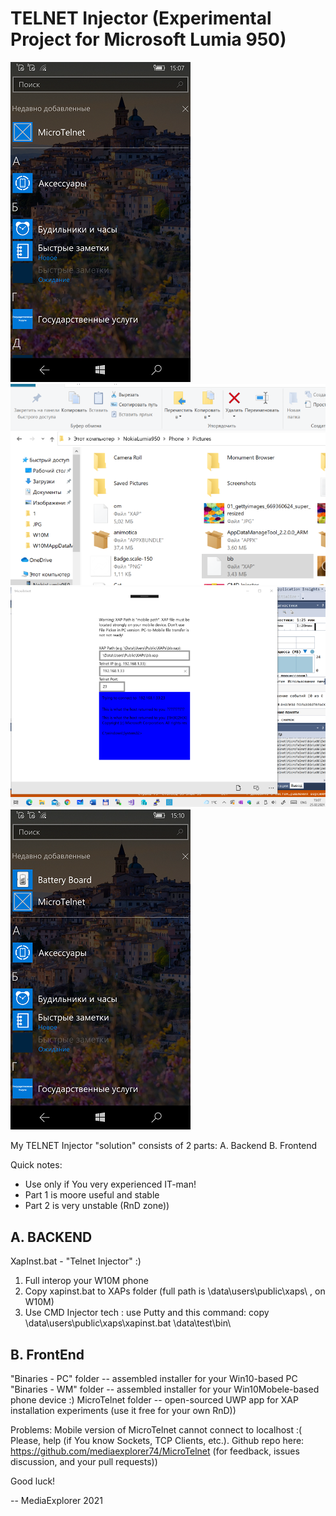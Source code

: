 ﻿TELNET Injector (Experimental Project for Microsoft Lumia 950)
================================================================

![screenshot1](shot1.png "screenshot1")
![screenshot2](shot2.png "screenshot2")
![screenshot3](shot3.png "screenshot3")
![screenshot4](shot4.png "screenshot4")


My TELNET Injector "solution" consists of 2 parts:
A. Backend
B. Frontend

Quick notes:
* Use only if You very experienced IT-man!
* Part 1 is moore useful and stable
* Part 2 is very unstable (RnD zone))


A. BACKEND
----------

XapInst.bat  - "Telnet Injector" :)

1) Full interop your W10M phone 
2) Copy xapinst.bat to XAPs folder (full path is \data\users\public\xaps\ , on W10M)
3) Use CMD Injector tech : use Putty and this command:
copy \data\users\public\xaps\xapinst.bat \data\test\bin\


B. FrontEnd
-----------
"Binaries - PC" folder -- assembled installer for your Win10-based PC
"Binaries - WM" folder -- assembled installer for your Win10Mobele-based phone device :)
MicroTelnet folder -- open-sourced UWP app for XAP installation experiments (use it free for your own RnD))

Problems: Mobile version of MicroTelnet cannot connect to localhost :( 
Please, help (if You know Sockets, TCP Clients, etc.).
Github repo here:
 https://github.com/mediaexplorer74/MicroTelnet 
(for feedback, issues discussion, and your pull requests))




Good luck! 

-- MediaExplorer 2021
